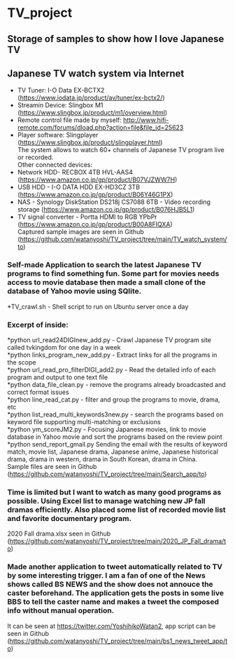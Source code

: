 # TV_project
## Storage of samples to show how I love Japanese TV

## Japanese TV watch system via Internet
* TV Tuner: I-O Data EX-BCTX2 (https://www.iodata.jp/product/av/tuner/ex-bctx2/)  
* Streamin Device: Slingbox M1 (https://www.slingbox.jp/product/m1/overview.html)  
* Remote control file made by myself: http://www.hifi-remote.com/forums/dload.php?action=file&file_id=25623  
* Player software: Slingplayer (https://www.slingbox.jp/product/slingplayer.html)  
The system allows to watch 60+ channels of Japanese TV program live or recorded.  
Other connected devices:  
* Network HDD- RECBOX 4TB HVL-AAS4 (https://www.amazon.co.jp/gp/product/B07VJZWW7H)  
* USB HDD - I-O DATA HDD EX-HD3CZ 3TB (https://www.amazon.co.jp/gp/product/B06Y46G1PX)  
* NAS - Synology DiskStation DS218j CS7088 6TB - Video recording storage (https://www.amazon.co.jp/gp/product/B076HJB5L1)  
* TV signal converter - Portta HDMI to RGB YPbPr (https://www.amazon.co.jp/gp/product/B00A8FIQXA)  
Captured sample images are seen in Github (https://github.com/watanyoshi/TV_project/tree/main/TV_watch_system/to)  

### Self-made Application to search the latest Japanese TV programs to find something fun. Some part for movies needs access to movie database then made a small clone of the database of Yahoo movie using SQlite.  
*TV_crawl.sh - Shell script to run on Ubuntu server once a day  
### Excerpt of inside:  
*python url_read24DIGInew_add.py - Crawl Japanese TV program site called tvkingdom for one day in a week  
*python links_program_new_add.py - Extract links for all the programs in the scope  
*python url_read_pro_filterDIGI_add2.py - Read the detailed info of each program and output to one text file  
*python data_file_clean.py - remove the programs already broadcasted and correct format issues  
*python line_read_cat.py - filter and group the programs to movie, drama, etc  
*python list_read_multi_keywords3new.py - search the programs based on keyword file supporting multi-matching or exclusions  
*python ym_scoreJM2.py - Focusing Japanese movies, link to movie database in Yahoo movie and sort the programs based on the review point  
*python send_report_gmail.py Sending the email with the results of keyword match, movie list, Japanese drama, Japanese anime, Japanese historical drama, drama in western, drama in South Korean, drama in China.  
Sample files are seen in Github (https://github.com/watanyoshi/TV_project/tree/main/Search_app/to)  

### Time is limited but I want to watch as many good programs as possible. Using Excel list to manage watching new JP fall dramas efficiently. Also placed some list of recorded movie list and favorite documentary program.  
2020 Fall drama.xlsx seen in Github (https://github.com/watanyoshi/TV_project/tree/main/2020_JP_Fall_drama/to)  

### Made another application to tweet automatically related to TV by some interesting trigger. I am a fan of one of the News shows called BS NEWS and the show does not annouce the caster beforehand. The application gets the posts in some live BBS to tell the caster name and makes a tweet the composed info without manual operation.  
It can be seen at https://twitter.com/YoshihikoWatan2, app script can be seen in Github (https://github.com/watanyoshi/TV_project/tree/main/bs1_news_tweet_app/to)  

